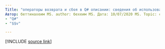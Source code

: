 ```yaml
---
Title: "операторы возврата и сбоя в Q# описании: сведения об использовании операторов" return "и" Fail "в Q# для завершения подпрограммы или программы.
Автор: беттинахеим MS. author: бехеим MS. Дата: 10/07/2020 MS. Topic: статья UID: Microsoft. тактов. кшарп. ретурнсандтерминатион No-Loc:
- "Q#"
- "$$v"

---
```


<!---
# Returns and termination in Q#
-->

[!INCLUDE [source link](~/includes/qsharp-language/Specifications/Language/2_Statements/ReturnsAndTermination.md)]

